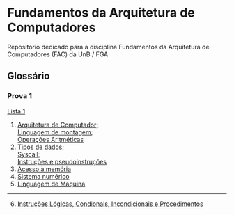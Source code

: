 # Fundamentos da Arquitetura de Computadores
Repositório dedicado para a disciplina Fundamentos da Arquitetura de Computadores (FAC) da UnB / FGA

## Glossário
### Prova 1
[Lista 1](https://github.com/W4RT1N5/fac/blob/main/lista_1/)
1. <a href="https://github.com/W4RT1N5/fac/blob/main/1_arq_computador%26linguagem_montagem%26operacoes_arit/" target="_blank">Arquitetura de Computador;<br>Linguagem de montagem;<br>Operações Aritméticas</a>
2. <a href="https://github.com/W4RT1N5/fac/blob/main/2_tipos_dados%26syscall%26instrucoes/" target="_blank">Tipos de dados;<br>Syscall;<br>Instruções e pseudoinstruções</a>
3. <a href="https://github.com/W4RT1N5/fac/blob/main/3_acesso_memoria/" target="_blank">Acesso à memória</a>
4. <a href="https://github.com/W4RT1N5/fac/blob/main/4_sistema_numerico/" target="_blank">Sistema numérico</a>  
5. <a href="https://github.com/W4RT1N5/fac/blob/main/5_linguagem_maquina/" target="_blank">Linguagem de Máquina</a>

---

6. <a href="https://github.com/W4RT1N5/fac/blob/main/6_instrucoes_logicas_condicionais/" target="_blank">Instruções Lógicas, Condionais, Incondicionais e Procedimentos</a>
